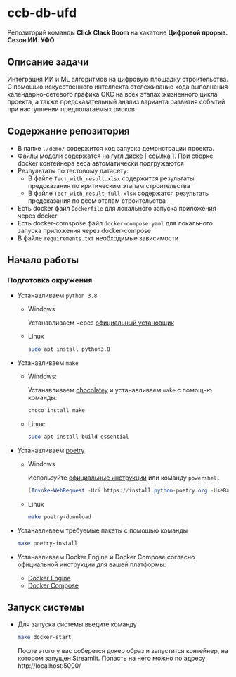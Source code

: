 # ccb-db-ufd

Репозиторий команды **Click Clack Boom** на хакатоне **Цифровой прорыв. Сезон ИИ. УФО**

## Описание задачи

Интеграция ИИ и ML алгоритмов на
цифровую площадку строительства. С
помощью искусственного интеллекта
отслеживание хода выполнения
календарно-сетевого графика ОКС на всех
этапах жизненного цикла проекта, а также
предсказательный анализ варианта
развития событий при наступлении предполагаемых рисков.

## Содержание репозитория

- В папке `./demo/` содержится код запуска демонстрации проекта.
- Файлы модели содержатся на гугл
  диске [ [ссылка](https://drive.google.com/drive/folders/1Lus6H4BIwl84cLMAkCFTg979xBv1Y5K9?usp=sharing) ].
  При сборке docker контейнера веса автоматически подгружаются
- Резлультаты по тестовому датасету:
    - В файле `Тест_with_result.xlsx` содержится результаты предсказания по критическим
      этапам строительства
    - В файле `Тест_with_result_full.xlsx` содержатся результаты предсказания по всем
      этапам строительства
- Есть docker файл `Dockerfile` для локального запуска приложения через docker
- Есть docker-comspose файл `docker-compose.yaml` для локального запуска приложения через
  docker-compose
- В файле `requirements.txt` необходимые зависимости

## Начало работы

### Подготовка окружения

- Устанавливаем `python 3.8`
    - Windows

      Устанавливаем через [официальный установщик](https://www.python.org/downloads/)

    - Linux

        ```bash
        sudo apt install python3.8
        ```

- Устанавливаем `make`
    - Windows:

      Устанавливаем [chocolatey](https://chocolatey.org/install) и устанавливаем `make` с
      помощью команды:

        ```powershell
        choco install make
        ```

    - Linux:

        ```bash
        sudo apt install build-essential
        ```

- Устанавливаем [poetry](https://python-poetry.org/docs/#installation)
    - Windows

      Используйте [официальные инструкции](https://python-poetry.org/docs/#windows-powershell-install-instructions)
      или команду `powershell`

        ```powershell
        (Invoke-WebRequest -Uri https://install.python-poetry.org -UseBasicParsing).Content | py -
        ```

    - Linux

        ```bash
        make poetry-download
        ```
- Устанавливаем требуемые пакеты с помощью команды
    ```bash
    make poetry-install
    ```
- Устанавливаем Docker Engine и Docker Compose согласно официальной инструкции для вашей
  платформы:
    - [Docker Engine](https://docs.docker.com/engine/install/)
    - [Docker Compose](https://docs.docker.com/compose/install/)

## Запуск системы

- Для запуска системы введите команду
    ```bash
    make docker-start
    ```
  После этого у вас соберется докер образ и запустится контейнер, на котором запущен
  Streamlit.
  Попасть на него можно по адресу http://localhost:5000/